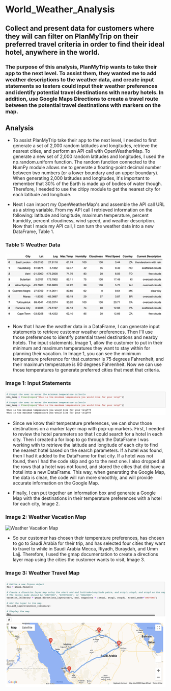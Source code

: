 # World_Weather_Analysis

## Collect and present data for customers where they will can filter on PlanMyTrip on their preferred travel criteria in order to find their ideal hotel, anywhere in the world.

### The purpose of this analysis, PlanMyTrip wants to take their app to the next level. To assist them, they wanted me to add weather descriptions to the weather data, and create input statements so testers could input their weather preferences and identify potential travel destinations with nearby hotels. In addition, use Google Maps Directions to create a travel route between the potential travel destinations with markers on the map. 

## Analysis
- To assist PlanMyTrip take their app to the next level, I needed to first generate a set of 2,000 random latitudes and longitudes, retrieve the nearest cities, and perform an API call with OpenWeatherMap. To generate a new set of 2,000 random latitudes and longitudes, I used the np.random.uniform function. The random function connected to the NumPy module allows me to generate a floating-point decimal number between two numbers (or a lower boundary and an upper boundary). When generating 2,000 latitudes and longitudes, it's important to remember that 30% of the Earth is made up of bodies of water though. Therefore, I needed to use the citipy module to get the nearest city for each latitude and longitude. 

- Next I can import my OpenWeatherMap's and assemble the API call URL as a string variable. From my API call I retrieved information on the following: latitude and longitude, maximum temperature, percent humidity, percent cloudiness, wind speed, and weather description. Now that I made my API call, I can turn the weather data into a new DataFrame, Table 1. 

### Table 1: Weather Data

![Weather Data](https://github.com/mrma2318/World_Weather_Analysis/blob/6445ec587fcb123915d913fbd033b4adba750829/Resources/WeatherData.png)

- Now that I have the weather data in a DataFrame, I can generate input statements to retrieve customer weather preferences. Then I'll use those preferences to identify potential travel destinations and nearby hotels. The input statements, Image 1, allow the customer to put in their minimum and maximum temperatures they want to stay within for planning their vacation. In Image 1, you can see the minimum temperature preference for that customer is 75 degrees Fahrenheit, and their maximum temperature is 90 degrees Fahrenheit. Now we can use those temperatures to generate preferred cities that meet that criteria. 

### Image 1: Input Statements

![Input Statements](https://github.com/mrma2318/World_Weather_Analysis/blob/74c6d14bf489be9ee3f7833ec83b7d7e7f6cad42/Resources/Input_Statements.png)

- Since we know their temperature preferences, we can show those destinations on a marker layer map with pop-up markers. First, I needed to review the hotel parameters so that I could search for a hotel in each city. Then I created a for loop to go through the DataFrame I was working with to retrieve the latitude and longitude of each city to find the nearest hotel based on the search parameters. If a hotel was found, then I had it added to the DataFrame for that city. If a hotel was not found, then I had the code skip and go to the next one. I also dropped all the rows that a hotel was not found, and stored the cities that did have a hotel into a new DataFrame. This way, when generating the Google Map, the data is clean, the code will run more smoothly, and will provide accurate information on the Google Map.

- Finally, I can put together an information box and generate a Google Map with the destinations in their temperature preferences with a hotel for each city, Image 2. 

### Image 2: Weather Vacation Map

![Weather Vacation Map](https://github.com/mrma2318/World_Weather_Analysis/blob/af7aa1cda16e8966b84076f6845c9ee4335fa9fb/Vacation_Search/WeatherPy_vacation_map.png)

- So our customer has chosen their temperature preferences, has chosen to go to Saudi Arabia for their trip, and has selected four cities they want to travel to while in Saudi Arabia Mecca, Riyadh, Buraydah, and Umm Lajj. Therefore, I used the gmap documentation to create a directions layer map using the cities the customer wants to visit, Image 3. 

### Image 3: Weather Travel Map

![Weather Travel Map](https://github.com/mrma2318/World_Weather_Analysis/blob/af7aa1cda16e8966b84076f6845c9ee4335fa9fb/Resources/Weather%20Vacation%20Map.png)